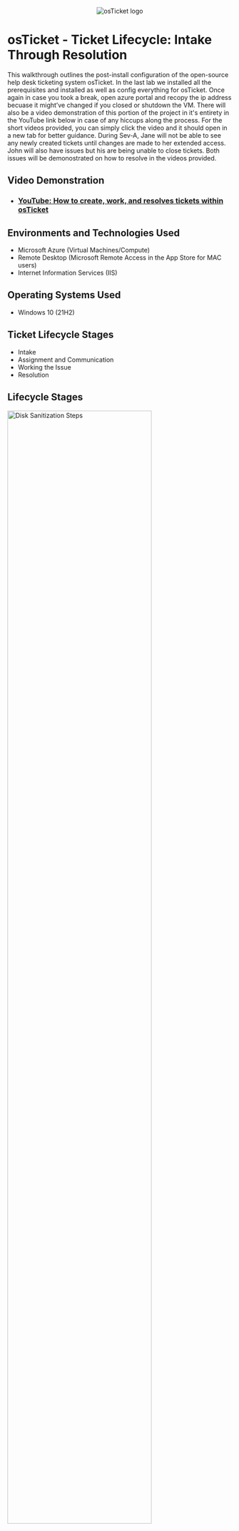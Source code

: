 <p align="center">
<img src="https://i.imgur.com/Clzj7Xs.png" alt="osTicket logo"/>
</p>

<h1>osTicket - Ticket Lifecycle: Intake Through Resolution</h1>
This walkthrough outlines the post-install configuration of the open-source help desk ticketing system osTicket.
In the last lab we installed all the prerequisites and installed as well as config everything for osTicket. Once again in case you took a break, open azure portal and recopy the ip address becuase it might’ve changed if you closed or shutdown the VM.
There will also be a video demonstration of this portion of the project in it's entirety in the YouTube link below in case of any hiccups along the process. For the short videos provided, you can simply click the video and it should open in a new tab for better guidance.
During Sev-A, Jane will not be able to see any newly created tickets until changes are made to her extended access. John will also have issues but his are being unable to close tickets. Both issues will be demonostrated on how to resolve in the videos provided.<br />


<h2>Video Demonstration</h2>

- ### [YouTube: How to create, work, and resolves tickets within osTicket](https://www.youtube.com)

<h2>Environments and Technologies Used</h2>

- Microsoft Azure (Virtual Machines/Compute)
- Remote Desktop (Microsoft Remote Access in the App Store for MAC users)
- Internet Information Services (IIS)

<h2>Operating Systems Used </h2>

- Windows 10</b> (21H2)

<h2>Ticket Lifecycle Stages</h2>

- Intake
- Assignment and Communication
- Working the Issue
- Resolution

<h2>Lifecycle Stages</h2>

<p>
<img src="https://github.com/montrequonwheeler/ticket-lifecycle/assets/127397594/05d095d7-c5de-4c00-be85-cac427ffab3c" height="80%" width="80%" alt="Disk Sanitization Steps"/>
</p>
<p>
Here we'll create the tickets to practice on.
</p>
<br />

<p>
<img src="https://github.com/montrequonwheeler/ticket-lifecycle/assets/127397594/9306a724-b6c4-4e74-b00a-0a77b0c31239" height="80%" width="80%" alt="Disk Sanitization Steps"/>
<img src="https://github.com/montrequonwheeler/ticket-lifecycle/assets/127397594/ec937f75-af2b-47ca-9d8c-5300e1606fde" height="80%" width="80%" alt="Disk Sanitization Steps"/>
</p>
<p>
Sev-A (1 hour, 24/7) [entire mobile/online banking system is down] -> SysAdmins. Jane permissions will be edited again to allow her to see the new tickets created.
</p>
<br />

<p>
<img src="

https://github.com/montrequonwheeler/ticket-lifecycle/assets/127397594/3f1cee01-6695-47eb-8a87-d21a9e8354f3

" height="80%" width="80%" alt="Disk Sanitization Steps"/>
<img src="" height="80%" width="80%" alt="Disk Sanitization Steps"/>
</p>
<p>
Sev-B (4 hours, 24/7) [accounting department needs adobe upgrade, broken]. We will assign Sev-B John and later edit his permissions to be able to close tickets.
</p>
<br />

<p>
<img src="https://github.com/montrequonwheeler/ticket-lifecycle/assets/127397594/efa812e6-6bef-4db8-8f52-8989c59b68a1" height="80%" width="80%" alt="Disk Sanitization Steps"/>
</p>
<p>
Sev-C (2 hours, business hours) [CFO’s laptop seems a bit slow].
</p>
<br />

<p>
<img src="https://github.com/montrequonwheeler/ticket-lifecycle/assets/127397594/e1e67d67-f6bd-4c86-a0f6-5401bac5bf70"/>
</p>
<p>
Now after practing in the lab remember to clean up to avoid any additional costs.
</p>
<br />
